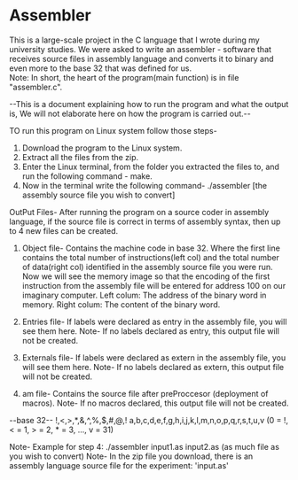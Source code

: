 # Assembler
This is a large-scale project in the C language that I wrote during my university studies.
We were asked to write an assembler - software that receives source files in assembly language and converts it to binary and even more to the base 32 that was defined for us.                                                                        
Note: In short, the heart of the program(main function) is in file "assembler.c".

--This is a document explaining how to run the program and what the output is, We will not elaborate here on how the program is carried out.--

TO run this program on Linux system follow those steps-
1. Download the program to the Linux system.
2. Extract all the files from the zip.
3. Enter the Linux terminal, from the folder you extracted the files to, and run the following command - make.
4. Now in the terminal write the following command- ./assembler [the assembly source file you wish to convert]

OutPut Files-
After running the program on a source coder in assembly language, if the source file is correct in terms of assembly syntax, then up to 4 new files can be created.
1. Object file- Contains the machine code in base 32.
Where the first line contains the total number of instructions(left col) and the total number of data(right col) identified in the assembly source file you were run.
Now we will see the memory image so that the encoding of the first instruction from the assembly file will be entered for address 100 on our imaginary computer.
Left colum: The address of the binary word in memory.
Right colum: The content of the binary word.

2. Entries file- If labels were declared as entry in the assembly file, you will see them here.                                                                          Note- If no labels declared as entry, this output file will not be created.

3. Externals file- If labels were declared as extern in the assembly file, you will see them here.
Note- If no labels declared as extern, this output file will not be created.

4. am file- Contains the source file after preProccesor (deployment of macros).
Note- If no macros declared, this output file will not be created.
 
--base 32--
!,<,>,*,&,^,%,$,#,@,! a,b,c,d,e,f,g,h,i,j,k,l,m,n,o,p,q,r,s,t,u,v
(0 = !, < = 1, > = 2, * = 3, ..., v = 31)

Note- Example for step 4: ./assembler input1.as input2.as (as much file as you wish to convert)
Note- In the zip file you download, there is an assembly language source file for the experiment: 'input.as'
